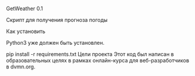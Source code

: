 GetWeather 0.1

Скрипт для получения прогноза погоды

Как установить

Python3 уже должен быть установлен.

pip install -r requirements.txt
Цели проекта
Этот код был написан в образовательных целях в рамках онлайн-курса для веб-разработчиков в dvmn.org.
